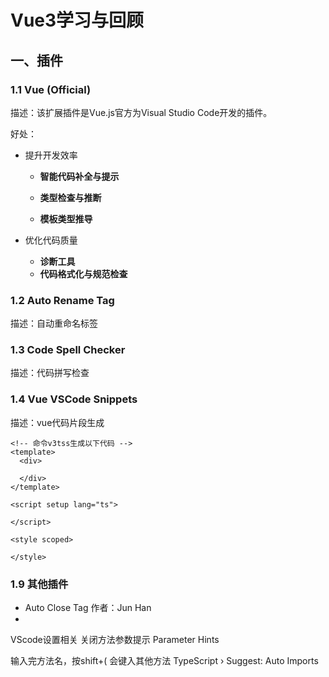 # Vue3学习与回顾

## 一、插件

### 1.1 Vue (Official)

描述：该扩展插件是Vue.js官方为Visual Studio Code开发的插件。

好处：

- 提升开发效率

  - **智能代码补全与提示**

  - **类型检查与推断**

  - **模板类型推导**

- 优化代码质量

  - **诊断工具**
  - **代码格式化与规范检查**

### 1.2 Auto Rename Tag

描述：自动重命名标签

### 1.3 Code Spell Checker

描述：代码拼写检查

### 1.4 Vue VSCode Snippets

描述：vue代码片段生成

```vue
<!-- 命令v3tss生成以下代码 -->
<template>
  <div>

  </div>
</template>

<script setup lang="ts">

</script>

<style scoped>

</style>
```

### 1.9 其他插件

- Auto Close Tag 作者：Jun Han
- 

VScode设置相关
关闭方法参数提示
Parameter Hints

输入完方法名，按shift+( 会键入其他方法
TypeScript › Suggest: Auto Imports

